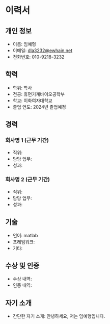 # 이력서

## 개인 정보
- 이름: 임예형
- 이메일: dla3232@ewhain.net
- 전화번호: 010-9218-3232

## 학력
- 학위: 학사
- 전공: 휴먼기계바이오공학부
- 학교: 이화여자대학교
- 졸업 연도: 2024년 졸업예정

## 경력
### 회사명 1 (근무 기간)
- 직위:
- 담당 업무:
- 성과:

### 회사명 2 (근무 기간)
- 직위:
- 담당 업무:
- 성과:

## 기술
- 언어: matlab
- 프레임워크:
- 기타:

## 수상 및 인증
- 수상 내역:
- 인증 내역:

## 자기 소개
- 간단한 자기 소개:
안녕하세요, 저는 임예형입니다.
